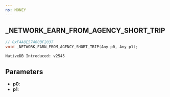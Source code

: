 ```yaml
---
ns: MONEY 
---
```


## _NETWORK_EARN_FROM_AGENCY_SHORT_TRIP

```c
// 0xF4A8E57460BF2037 
void _NETWORK_EARN_FROM_AGENCY_SHORT_TRIP(Any p0, Any p1);
```

```
NativeDB Introduced: v2545
```

## Parameters
* **p0**:
* **p1**:
